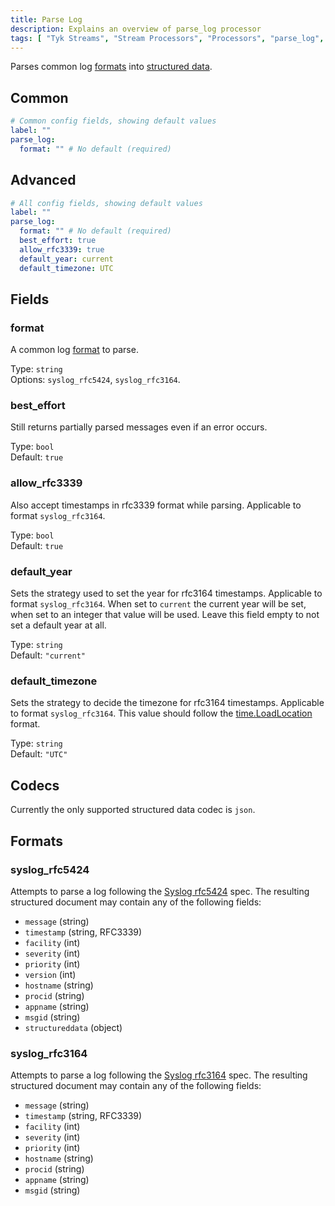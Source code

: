 ```yaml
---
title: Parse Log
description: Explains an overview of parse_log processor
tags: [ "Tyk Streams", "Stream Processors", "Processors", "parse_log", "Logs", "Log" ]
---
```


Parses common log [formats](#formats) into [structured data](#codecs).

## Common

```yml
# Common config fields, showing default values
label: ""
parse_log:
  format: "" # No default (required)
```

## Advanced

```yml
# All config fields, showing default values
label: ""
parse_log:
  format: "" # No default (required)
  best_effort: true
  allow_rfc3339: true
  default_year: current
  default_timezone: UTC
```

## Fields

### format

A common log [format](#formats) to parse.


Type: `string`  
Options: `syslog_rfc5424`, `syslog_rfc3164`.

### best_effort

Still returns partially parsed messages even if an error occurs.


Type: `bool`  
Default: `true`  

### allow_rfc3339

Also accept timestamps in rfc3339 format while parsing. Applicable to format `syslog_rfc3164`.


Type: `bool`  
Default: `true`  

### default_year

Sets the strategy used to set the year for rfc3164 timestamps. Applicable to format `syslog_rfc3164`. When set to `current` the current year will be set, when set to an integer that value will be used. Leave this field empty to not set a default year at all.


Type: `string`  
Default: `"current"`  

### default_timezone

Sets the strategy to decide the timezone for rfc3164 timestamps. Applicable to format `syslog_rfc3164`. This value should follow the [time.LoadLocation](https://golang.org/pkg/time/#LoadLocation) format.


Type: `string`  
Default: `"UTC"`  

## Codecs

Currently the only supported structured data codec is `json`.

## Formats

### syslog_rfc5424

Attempts to parse a log following the [Syslog rfc5424](https://tools.ietf.org/html/rfc5424) spec. The resulting structured document may contain any of the following fields:

- `message` (string)
- `timestamp` (string, RFC3339)
- `facility` (int)
- `severity` (int)
- `priority` (int)
- `version` (int)
- `hostname` (string)
- `procid` (string)
- `appname` (string)
- `msgid` (string)
- `structureddata` (object)

### syslog_rfc3164

Attempts to parse a log following the [Syslog rfc3164](https://tools.ietf.org/html/rfc3164) spec. The resulting structured document may contain any of the following fields:

- `message` (string)
- `timestamp` (string, RFC3339)
- `facility` (int)
- `severity` (int)
- `priority` (int)
- `hostname` (string)
- `procid` (string)
- `appname` (string)
- `msgid` (string)
